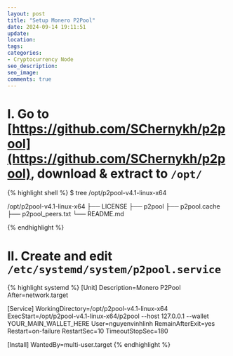 ```yaml
---
layout: post
title: "Setup Monero P2Pool"
date: 2024-09-14 19:11:51
update:
location:
tags:
categories:
- Cryptocurrency Node
seo_description:
seo_image:
comments: true
---
```


# I. Go to [https://github.com/SChernykh/p2pool](https://github.com/SChernykh/p2pool), download & extract to `/opt/`

{% highlight shell %}
$ tree /opt/p2pool-v4.1-linux-x64

/opt/p2pool-v4.1-linux-x64
├── LICENSE
├── p2pool
├── p2pool.cache
├── p2pool_peers.txt
└── README.md

{% endhighlight %}

# II. Create and edit `/etc/systemd/system/p2pool.service`

{% highlight systemd %}
[Unit]
Description=Monero P2Pool
After=network.target

[Service]
WorkingDirectory=/opt/p2pool-v4.1-linux-x64
ExecStart=/opt/p2pool-v4.1-linux-x64/p2pool --host 127.0.0.1 --wallet YOUR_MAIN_WALLET_HERE
User=nguyenvinhlinh
RemainAfterExit=yes
Restart=on-failure
RestartSec=10
TimeoutStopSec=180

[Install]
WantedBy=multi-user.target
{% endhighlight %}

